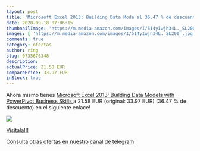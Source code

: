 ```yaml
---
layout: post
title: 'Microsoft Excel 2013: Building Data Mode al 36.47 % de descuento'
date: 2020-09-18 07:06:15
thumbnailImage: 'https://m.media-amazon.com/images/I/514yIwjh34L._SL200_.jpg'
images: [ 'https://m.media-amazon.com/images/I/514yIwjh34L._SL200_.jpg' ]
comments: true
category: ofertas
author: ring
slug: 0735676348
description:
actualPrice: 21.58 EUR
comparePrice: 33.97 EUR
inStock: true
---
```


Ahora mismo tienes [Microsoft Excel 2013: Building Data Models with PowerPivot  Business Skills ](https://www.amazon.com/dp/0735676348/?tag=redken08-20) a 21.58 EUR (original: 33.97 EUR) (36.47 %  de descuento) en el siguiente enlace!

[![](https://m.media-amazon.com/images/I/514yIwjh34L._SL200_.jpg)](https://www.amazon.com/dp/0735676348/?tag=redken08-20)

[Visítala!!!](https://www.amazon.com/dp/0735676348/?tag=redken08-20)

[Consulta otras ofertas en nuestro canal de telegram](https://t.me/s/ofertas25)
